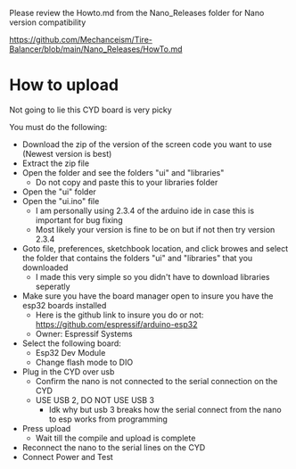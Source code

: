 Please review the Howto.md from the Nano_Releases folder for Nano version compatibility

https://github.com/Mechanceism/Tire-Balancer/blob/main/Nano_Releases/HowTo.md


# How to upload
Not going to lie this CYD board is very picky

You must do the following:
- Download the zip of the version of the screen code you want to use (Newest version is best)
- Extract the zip file
- Open the folder and see the folders "ui" and "libraries"
  - Do not copy and paste this to your libraries folder
- Open the "ui" folder
- Open the "ui.ino" file
  - I am personally using 2.3.4 of the arduino ide in case this is important for bug fixing
  - Most likely your version is fine to be on but if not then try version 2.3.4
- Goto file, preferences, sketchbook location, and click browes and select the folder that contains the folders "ui" and "libraries" that you downloaded
  - I made this very simple so you didn't have to download libraries seperatly
- Make sure you have the board manager open to insure you have the esp32 boards installed
  - Here is the github link to insure you do or not: https://github.com/espressif/arduino-esp32
  - Owner: Espressif Systems
- Select the following board:
  - Esp32 Dev Module
  - Change flash mode to DIO
- Plug in the CYD over usb
  - Confirm the nano is not connected to the serial connection on the CYD
  - USE USB 2, DO NOT USE USB 3
    - Idk why but usb 3 breaks how the serial connect from the nano to esp works from programming
- Press upload
  - Wait till the compile and upload is complete
- Reconnect the nano to the serial lines on the CYD
- Connect Power and Test
